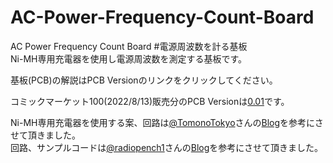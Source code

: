 # AC-Power-Frequency-Count-Board  
AC Power Frequency Count Board #電源周波数を計る基板  
Ni-MH専用充電器を使用し電源周波数を測定する基板です。

基板(PCB)の解説はPCB Versionのリンクをクリックしてください。  
  
コミックマーケット100(2022/8/13)販売分のPCB Versionは[0.01](../../tree/main/PCB/0.01/)です。
  
  
Ni-MH専用充電器を使用する案、回路は[@TomonoTokyo](https://twitter.com/TomonoTokyo)さんの[Blog](https://tomono.tokyo/)を参考にさせて頂きました。  
回路、サンプルコードは[@radiopench1](https://twitter.com/radiopench1)さんの[Blog](http://radiopench.blog96.fc2.com/)を参考にさせて頂きました。  
